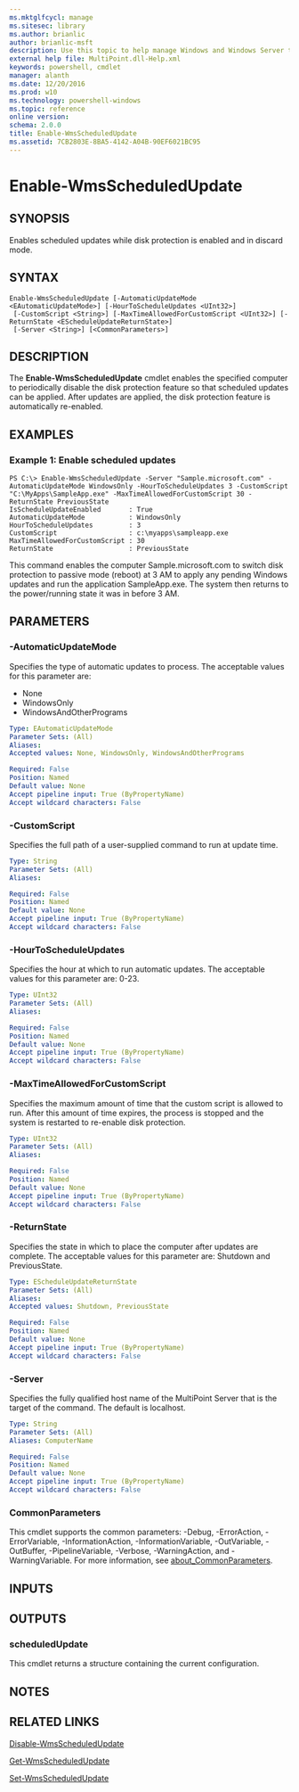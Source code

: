 ```yaml
---
ms.mktglfcycl: manage
ms.sitesec: library
ms.author: brianlic
author: brianlic-msft
description: Use this topic to help manage Windows and Windows Server technologies with Windows PowerShell.
external help file: MultiPoint.dll-Help.xml
keywords: powershell, cmdlet
manager: alanth
ms.date: 12/20/2016
ms.prod: w10
ms.technology: powershell-windows
ms.topic: reference
online version: 
schema: 2.0.0
title: Enable-WmsScheduledUpdate
ms.assetid: 7CB2803E-8BA5-4142-A04B-90EF6021BC95
---
```


# Enable-WmsScheduledUpdate

## SYNOPSIS
Enables scheduled updates while disk protection is enabled and in discard mode.

## SYNTAX

```
Enable-WmsScheduledUpdate [-AutomaticUpdateMode <EAutomaticUpdateMode>] [-HourToScheduleUpdates <UInt32>]
 [-CustomScript <String>] [-MaxTimeAllowedForCustomScript <UInt32>] [-ReturnState <EScheduleUpdateReturnState>]
 [-Server <String>] [<CommonParameters>]
```

## DESCRIPTION
The **Enable-WmsScheduledUpdate** cmdlet enables the specified computer to periodically disable the disk protection feature so that scheduled updates can be applied.
After updates are applied, the disk protection feature is automatically re-enabled.

## EXAMPLES

### Example 1: Enable scheduled updates
```
PS C:\> Enable-WmsScheduledUpdate -Server "Sample.microsoft.com" -AutomaticUpdateMode WindowsOnly -HourToScheduleUpdates 3 -CustomScript "C:\MyApps\SampleApp.exe" -MaxTimeAllowedForCustomScript 30 -ReturnState PreviousState
IsScheduleUpdateEnabled       : True
AutomaticUpdateMode           : WindowsOnly
HourToScheduleUpdates         : 3
CustomScript                  : c:\myapps\sampleapp.exe
MaxTimeAllowedForCustomScript : 30
ReturnState                   : PreviousState
```

This command enables the computer Sample.microsoft.com to switch disk protection to passive mode (reboot) at 3 AM to apply any pending Windows updates and run the application SampleApp.exe.
The system then returns to the power/running state it was in before 3 AM.

## PARAMETERS

### -AutomaticUpdateMode
Specifies the type of automatic updates to process.
The acceptable values for this parameter are:

- None
- WindowsOnly
- WindowsAndOtherPrograms

```yaml
Type: EAutomaticUpdateMode
Parameter Sets: (All)
Aliases: 
Accepted values: None, WindowsOnly, WindowsAndOtherPrograms

Required: False
Position: Named
Default value: None
Accept pipeline input: True (ByPropertyName)
Accept wildcard characters: False
```

### -CustomScript
Specifies the full path of a user-supplied command to run at update time.

```yaml
Type: String
Parameter Sets: (All)
Aliases: 

Required: False
Position: Named
Default value: None
Accept pipeline input: True (ByPropertyName)
Accept wildcard characters: False
```

### -HourToScheduleUpdates
Specifies the hour at which to run automatic updates.
The acceptable values for this parameter are: 0-23.

```yaml
Type: UInt32
Parameter Sets: (All)
Aliases: 

Required: False
Position: Named
Default value: None
Accept pipeline input: True (ByPropertyName)
Accept wildcard characters: False
```

### -MaxTimeAllowedForCustomScript
Specifies the maximum amount of time that the custom script is allowed to run.
After this amount of time expires, the process is stopped and the system is restarted to re-enable disk protection.

```yaml
Type: UInt32
Parameter Sets: (All)
Aliases: 

Required: False
Position: Named
Default value: None
Accept pipeline input: True (ByPropertyName)
Accept wildcard characters: False
```

### -ReturnState
Specifies the state in which to place the computer after updates are complete.
The acceptable values for this parameter are: Shutdown and PreviousState.

```yaml
Type: EScheduleUpdateReturnState
Parameter Sets: (All)
Aliases: 
Accepted values: Shutdown, PreviousState

Required: False
Position: Named
Default value: None
Accept pipeline input: True (ByPropertyName)
Accept wildcard characters: False
```

### -Server
Specifies the fully qualified host name of the MultiPoint Server that is the target of the command.
The default is localhost.

```yaml
Type: String
Parameter Sets: (All)
Aliases: ComputerName

Required: False
Position: Named
Default value: None
Accept pipeline input: True (ByPropertyName)
Accept wildcard characters: False
```

### CommonParameters
This cmdlet supports the common parameters: -Debug, -ErrorAction, -ErrorVariable, -InformationAction, -InformationVariable, -OutVariable, -OutBuffer, -PipelineVariable, -Verbose, -WarningAction, and -WarningVariable. For more information, see [about_CommonParameters](http://go.microsoft.com/fwlink/?LinkID=113216).

## INPUTS

## OUTPUTS

### scheduledUpdate
This cmdlet returns a structure containing the current configuration.

## NOTES

## RELATED LINKS

[Disable-WmsScheduledUpdate](./Disable-WmsScheduledUpdate.md)

[Get-WmsScheduledUpdate](./Get-WmsScheduledUpdate.md)

[Set-WmsScheduledUpdate](./Set-WmsScheduledUpdate.md)

